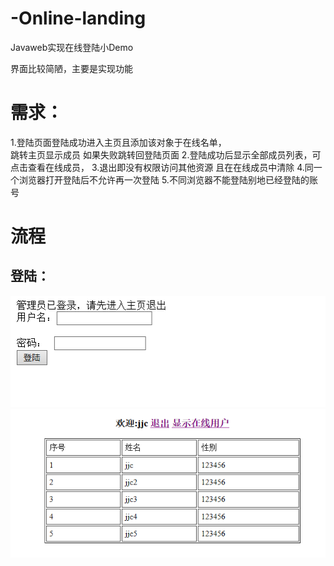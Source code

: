 # -Online-landing
Javaweb实现在线登陆小Demo

界面比较简陋，主要是实现功能
# 需求：
1.登陆页面登陆成功进入主页且添加该对象于在线名单，  
跳转主页显示成员  如果失败跳转回登陆页面 
2.登陆成功后显示全部成员列表，可点击查看在线成员，
3.退出即没有权限访问其他资源 且在在线成员中清除
4.同一个浏览器打开登陆后不允许再一次登陆
5.不同浏览器不能登陆别地已经登陆的账号
 
 
# 流程
## 登陆：
![](https://github.com/jjc123/-Online-landing/blob/master/image/1.png?raw=true )
![](https://github.com/jjc123/-Online-landing/blob/master/image/2.png?raw=true )
